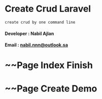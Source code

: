 # Create Crud Laravel
``create crud by one command line``

#### Developer : Nabil Ajlan
#### Email     : nabil.nnn@outlook.sa

# ~~Page Index Finish
# ~~Page Create Demo
